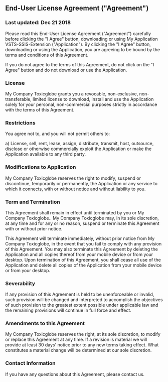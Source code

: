 ## End-User License Agreement ("Agreement")

### Last updated: Dec 21 2018

Please read this End-User License Agreement ("Agreement") carefully before clicking the "I Agree" button, downloading or using My Application VSTS-SSIS-Extension ("Application").
By clicking the "I Agree" button, downloading or using the Application, you are agreeing to be bound by the terms and conditions of this Agreement.

If you do not agree to the terms of this Agreement, do not click on the "I Agree" button and do not download or use the Application.

### License

My Company Toxicglobe grants you a revocable, non-exclusive, non-transferable, limited license to download, install and use the Application solely for your personal, non-commercial purposes strictly in accordance with the terms of this Agreement.

### Restrictions

You agree not to, and you will not permit others to:

a) License, sell, rent, lease, assign, distribute, transmit, host, outsource, disclose or otherwise commercially exploit the Application or make the Application available to any third party.

### Modifications to Application

My Company Toxicglobe reserves the right to modify, suspend or discontinue, temporarily or permanently, the Application or any service to which it connects, with or without notice and without liability to you.

### Term and Termination

This Agreement shall remain in effect until terminated by you or My Company Toxicglobe..
My Company Toxicglobe may, in its sole discretion, at any time and for any or no reason, suspend or terminate this Agreement with or without prior notice.

This Agreement will terminate immediately, without prior notice from My Company Toxicglobe, in the event that you fail to comply with any provision of this Agreement. You may also terminate this Agreement by deleting the Application and all copies thereof from your mobile device or from your desktop.
Upon termination of this Agreement, you shall cease all use of the Application and delete all copies of the Application from your mobile device or from your desktop.

### Severability

If any provision of this Agreement is held to be unenforceable or invalid, such provision will be changed and interpreted to accomplish the objectives of such provision to the greatest extent possible under applicable law and the remaining provisions will continue in full force and effect.

### Amendments to this Agreement

My Company Toxicglobe reserves the right, at its sole discretion, to modify or replace this Agreement at any time. If a revision is material we will provide at least 30 days' notice prior to any new terms taking effect. What constitutes a material change will be determined at our sole discretion.

### Contact Information

If you have any questions about this Agreement, please contact us.

